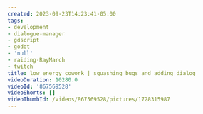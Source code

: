 ```yaml
---
created: 2023-09-23T14:23:41-05:00
tags:
- development
- dialogue-manager
- gdscript
- godot
- 'null'
- raiding-RayMarch
- twitch
title: low energy cowork | squashing bugs and adding dialog
videoDuration: 10280.0
videoId: '867569528'
videoShorts: []
videoThumbId: /videos/867569528/pictures/1728315987
---
```

